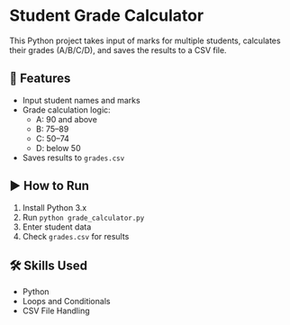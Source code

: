 # Student Grade Calculator

This Python project takes input of marks for multiple students, calculates their grades (A/B/C/D), and saves the results to a CSV file.

## 📌 Features
- Input student names and marks
- Grade calculation logic:
  - A: 90 and above
  - B: 75–89
  - C: 50–74
  - D: below 50
- Saves results to `grades.csv`

## ▶️ How to Run
1. Install Python 3.x
2. Run `python grade_calculator.py`
3. Enter student data
4. Check `grades.csv` for results

## 🛠 Skills Used
- Python
- Loops and Conditionals
- CSV File Handling
